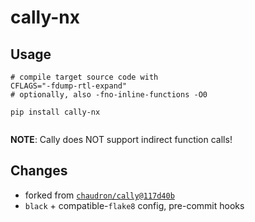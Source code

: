 # cally-nx

## Usage

```shell
# compile target source code with
CFLAGS="-fdump-rtl-expand"
# optionally, also -fno-inline-functions -O0

pip install cally-nx


```

__NOTE__: Cally does NOT support indirect function calls!

## Changes

- forked from [`chaudron/cally`](https://github.com/chaudron/cally)`@`[`117d40b`](https://github.com/chaudron/cally/commit/117d40b6915d5636a108a514beb759109762cabd)
- `black` + compatible-`flake8` config, pre-commit hooks
